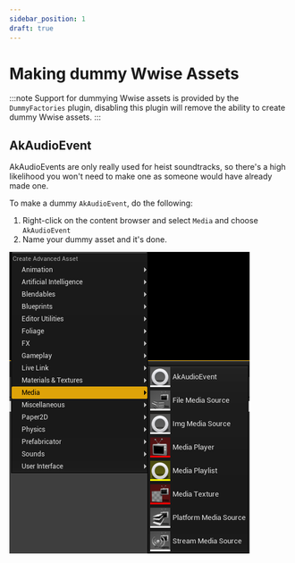 ```yaml
---
sidebar_position: 1
draft: true
---
```


# Making dummy Wwise Assets

:::note
Support for dummying Wwise assets is provided by the `DummyFactories` plugin, disabling this plugin will remove the ability to create dummy Wwise assets.
:::

## AkAudioEvent
AkAudioEvents are only really used for heist soundtracks, so there's a high likelihood you won't need to make one as someone would have already made one.

To make a dummy `AkAudioEvent`, do the following:
1. Right-click on the content browser and select `Media` and choose `AkAudioEvent`
2. Name your dummy asset and it's done.

![AkAudioEvent in UE4 Editor](media-content-browser.png)
